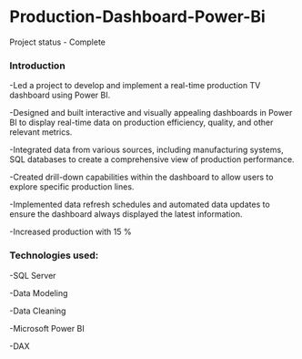 # Production-Dashboard-Power-Bi




Project status - Complete

### **Introduction**

-Led a project to develop and implement a real-time production TV dashboard using Power BI. 

-Designed and built interactive and visually appealing dashboards in Power BI to display real-time data on production efficiency, quality, and other relevant metrics.

-Integrated data from various sources, including manufacturing systems, SQL databases to create a comprehensive view of production performance.

-Created drill-down capabilities within the dashboard to allow users to explore specific production lines.

-Implemented data refresh schedules and automated data updates to ensure the dashboard always displayed the latest information.

-Increased production with 15 % 

### **Technologies used:**
-SQL Server

-Data Modeling

-Data Cleaning 

-Microsoft Power BI

-DAX

